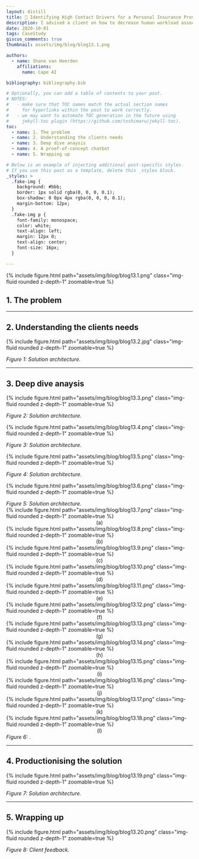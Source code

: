 ```yaml
---
layout: distill
title: 📧 Identifying High Contact Drivers for a Personal Insurance Provider
description: I advised a client on how to decrease human workload associated with answering client questions
date: 2020-10-01
tags: CaseStudy
giscus_comments: true
thumbnail: assets/img/blog/blog13.1.png

authors:
  - name: Shane van Heerden
    affiliations:
      name: Cape AI

bibliography: bibliography.bib

# Optionally, you can add a table of contents to your post.
# NOTES:
#   - make sure that TOC names match the actual section names
#     for hyperlinks within the post to work correctly.
#   - we may want to automate TOC generation in the future using
#     jekyll-toc plugin (https://github.com/toshimaru/jekyll-toc).
toc:
  - name: 1. The problem
  - name: 2. Understanding the clients needs
  - name: 3. Deep dive anaysis
  - name: 4. A proof-of-concept chatbot
  - name: 5. Wrapping up

# Below is an example of injecting additional post-specific styles.
# If you use this post as a template, delete this _styles block.
_styles: >
  .fake-img {
    background: #bbb;
    border: 1px solid rgba(0, 0, 0, 0.1);
    box-shadow: 0 0px 4px rgba(0, 0, 0, 0.1);
    margin-bottom: 12px;
  }
  .fake-img p {
    font-family: monospace;
    color: white;
    text-align: left;
    margin: 12px 0;
    text-align: center;
    font-size: 16px;
  }

---
```


{% include figure.html path="assets/img/blog/blog13.1.png" class="img-fluid rounded z-depth-1" zoomable=true %}

## 1. The problem


***

## 2. Understanding the clients needs


{% include figure.html path="assets/img/blog/blog13.2.jpg" class="img-fluid rounded z-depth-1" zoomable=true %}
<div class="caption">
    <em>Figure 1: Solution architecture.</em> 
</div>

***

## 3. Deep dive anaysis


{% include figure.html path="assets/img/blog/blog13.3.png" class="img-fluid rounded z-depth-1" zoomable=true %}
<div class="caption">
    <em>Figure 2: Solution architecture.</em> 
</div>

{% include figure.html path="assets/img/blog/blog13.4.png" class="img-fluid rounded z-depth-1" zoomable=true %}
<div class="caption">
    <em>Figure 3: Solution architecture.</em> 
</div>

{% include figure.html path="assets/img/blog/blog13.5.png" class="img-fluid rounded z-depth-1" zoomable=true %}
<div class="caption">
    <em>Figure 4: Solution architecture.</em> 
</div>

{% include figure.html path="assets/img/blog/blog13.6.png" class="img-fluid rounded z-depth-1" zoomable=true %}
<div class="caption">
    <em>Figure 5: Solution architecture.</em> 
</div>

<div class="row mt-3">
    <div class="col-sm mt-3 mt-md-0">
        {% include figure.html path="assets/img/blog/blog13.7.png" class="img-fluid rounded z-depth-1" zoomable=true %}
	<center>(a)</center>
    </div>
    <div class="col-sm mt-3 mt-md-0">
        {% include figure.html path="assets/img/blog/blog13.8.png" class="img-fluid rounded z-depth-1" zoomable=true %}
	<center>(b)</center>
    </div>
</div>
<div class="row mt-3">
    <div class="col-sm mt-3 mt-md-0">
	{% include figure.html path="assets/img/blog/blog13.9.png" class="img-fluid rounded z-depth-1" zoomable=true %}
	<center>(c)</center>
    </div>
    <div class="col-sm mt-3 mt-md-0">
	{% include figure.html path="assets/img/blog/blog13.10.png" class="img-fluid rounded z-depth-1" zoomable=true %}
	<center>(d)</center>
    </div>
</div>
<div class="row mt-3">
    <div class="col-sm mt-3 mt-md-0">
	{% include figure.html path="assets/img/blog/blog13.11.png" class="img-fluid rounded z-depth-1" zoomable=true %}
	<center>(e)</center>
    </div>
    <div class="col-sm mt-3 mt-md-0">
	{% include figure.html path="assets/img/blog/blog13.12.png" class="img-fluid rounded z-depth-1" zoomable=true %}
	<center>(f)</center>
    </div>
</div>
<div class="row mt-3">
    <div class="col-sm mt-3 mt-md-0">
	{% include figure.html path="assets/img/blog/blog13.13.png" class="img-fluid rounded z-depth-1" zoomable=true %}
	<center>(g)</center>
    </div>
    <div class="col-sm mt-3 mt-md-0">
	{% include figure.html path="assets/img/blog/blog13.14.png" class="img-fluid rounded z-depth-1" zoomable=true %}
	<center>(h)</center>
    </div>
</div>
<div class="row mt-3">
    <div class="col-sm mt-3 mt-md-0">
	{% include figure.html path="assets/img/blog/blog13.15.png" class="img-fluid rounded z-depth-1" zoomable=true %}
	<center>(i)</center>
    </div>
    <div class="col-sm mt-3 mt-md-0">
	{% include figure.html path="assets/img/blog/blog13.16.png" class="img-fluid rounded z-depth-1" zoomable=true %}
	<center>(j)</center>
    </div>
</div>
<div class="row mt-3">
    <div class="col-sm mt-3 mt-md-0">
	{% include figure.html path="assets/img/blog/blog13.17.png" class="img-fluid rounded z-depth-1" zoomable=true %}
	<center>(k)</center>
    </div>
    <div class="col-sm mt-3 mt-md-0">
	{% include figure.html path="assets/img/blog/blog13.18.png" class="img-fluid rounded z-depth-1" zoomable=true %}
	<center>(l)</center>
    </div>
</div>
<div class="caption">
    <em>Figure 6:</em> .
</div>

***

## 4. Productionising the solution

{% include figure.html path="assets/img/blog/blog13.19.png" class="img-fluid rounded z-depth-1" zoomable=true %}
<div class="caption">
    <em>Figure 7: Solution architecture.</em> 
</div>



***

## 5. Wrapping up

{% include figure.html path="assets/img/blog/blog13.20.png" class="img-fluid rounded z-depth-1" zoomable=true %}
<div class="caption">
    <em>Figure 8: Client feedback.</em> 
</div>

